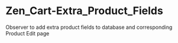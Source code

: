 # Zen_Cart-Extra_Product_Fields
Observer to add extra product fields to database and corresponding Product Edit page
